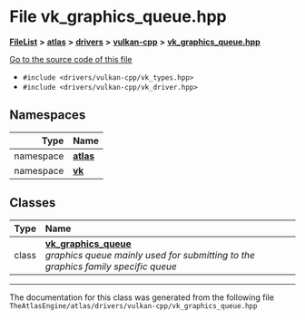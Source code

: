 

# File vk\_graphics\_queue.hpp



[**FileList**](files.md) **>** [**atlas**](dir_1e6ffef027cfcf7ded3287660b505c9f.md) **>** [**drivers**](dir_1605561db8076fbb4262fa758aa3edc0.md) **>** [**vulkan-cpp**](dir_47b67bd74134333dd9ae7c9592fa3f49.md) **>** [**vk\_graphics\_queue.hpp**](vk__graphics__queue_8hpp.md)

[Go to the source code of this file](vk__graphics__queue_8hpp_source.md)



* `#include <drivers/vulkan-cpp/vk_types.hpp>`
* `#include <drivers/vulkan-cpp/vk_driver.hpp>`













## Namespaces

| Type | Name |
| ---: | :--- |
| namespace | [**atlas**](namespaceatlas.md) <br> |
| namespace | [**vk**](namespaceatlas_1_1vk.md) <br> |


## Classes

| Type | Name |
| ---: | :--- |
| class | [**vk\_graphics\_queue**](classatlas_1_1vk_1_1vk__graphics__queue.md) <br>_graphics queue mainly used for submitting to the graphics family specific queue_  |



















































------------------------------
The documentation for this class was generated from the following file `TheAtlasEngine/atlas/drivers/vulkan-cpp/vk_graphics_queue.hpp`

